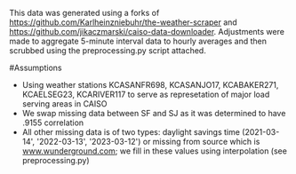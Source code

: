 This data was generated using a forks of https://github.com/Karlheinzniebuhr/the-weather-scraper and https://github.com/jikaczmarski/caiso-data-downloader.  Adjustments were made to aggregate 5-minute interval data to hourly averages and then scrubbed using the preprocessing.py script attached.

#Assumptions
- Using weather stations KCASANFR698, KCASANJO17, KCABAKER271, KCAELSEG23, KCARIVER117 to serve as represetation of major load serving areas in CAISO
- We swap missing data between SF and SJ as it was determined to have .9155 correlation
- All other missing data is of two types: daylight savings time (2021-03-14', '2022-03-13', '2023-03-12') or missing from source which is www.wunderground.com; we fill in these values using interpolation (see preprocessing.py)

